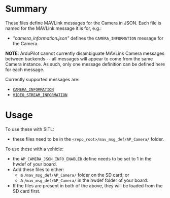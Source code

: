 # Summary

These files define MAVLink messages for the Camera in JSON. Each file is named
for the MAVLink message it is for, e.g.:
* _"camera_information.json"_ defines the `CAMERA_INFORMATION` message for the Camera.

**NOTE**: ArduPilot cannot currently disambiguate MAVLink Camera messages between backends -- all
messages will appear to come from the same Camera instance. As such, only one message definition
can be defined here for each message.

Currently supported messages are:
* [`CAMERA_INFORMATION`](https://mavlink.io/en/messages/common.html#CAMERA_INFORMATION)
* [`VIDEO_STREAM_INFORMATION`](https://mavlink.io/en/messages/common.html#VIDEO_STREAM_INFORMATION)

# Usage
To use these with SITL:
* these files need to be in the `<repo_root>/mav_msg_def/AP_Camera/` folder.

To use these with a vehicle:
* the `AP_CAMERA_JSON_INFO_ENABLED` define needs to be set to 1 in the hwdef of your board.
* Add these files to either:
    * a `/mav_msg_def/AP_Camera/` folder on the SD card; or
    * a `/mav_msg_def/AP_Camera/` in the hwdef folder of your board.
* If the files are present in both of the above, they will be loaded from the SD card first.
